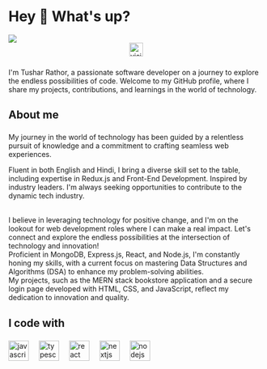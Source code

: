 <h1 align="left">Hey 👋 What's up?</h1>
<div>
<img align="center" src="https://i.imgur.com/4ASafy0.png">
</div>
<div align="center">   
    <img src="https://visitor-badge.laobi.icu/badge?page_id=EmazinUs.EmazinUs" alt="visitors" height="27px" width="auto">
</div>
<div align="center">
<!--   <a href="https://github.com/EmazinUs">
    <img src="https://hits.seeyoufarm.com/api/count/incr/badge.svg?url=https%3A%2F%2Fgithub.com%2FEmazinUs" alt="Visitors">
  </a> -->
</div>



###

<p align="left">  I'm Tushar Rathor, a passionate software developer on a journey to explore the endless possibilities of code. Welcome to my GitHub profile, where I share my projects, contributions, and learnings in the world of technology.</p>

###

<h2 align="left">About me</h2>

###

<p align="left"> My journey in the world of technology has been guided by a relentless pursuit of knowledge and a commitment to crafting seamless web experiences.



Fluent in both English and Hindi, I bring a diverse skill set to the table, including expertise in Redux.js and Front-End Development. Inspired by industry leaders. I'm always seeking opportunities to contribute to the dynamic tech industry.

<br>I believe in leveraging technology for positive change, and I'm on the lookout for web development roles where I can make a real impact. Let's connect and explore the endless possibilities at the intersection of technology and innovation!<br>Proficient in MongoDB, Express.js, React, and Node.js, I'm constantly honing my skills, with a current focus on mastering Data Structures and Algorithms (DSA) to enhance my problem-solving abilities.<br> My projects, such as the MERN stack bookstore application and a secure login page developed with HTML, CSS, and JavaScript, reflect my dedication to innovation and quality.</p>

###

<h2 align="left">I code with</h2>

###

<div align="left">
  <img src="https://cdn.jsdelivr.net/gh/devicons/devicon/icons/javascript/javascript-original.svg" height="40" alt="javascript logo"  />
  <img width="12" />
  <img src="https://cdn.jsdelivr.net/gh/devicons/devicon/icons/typescript/typescript-original.svg" height="40" alt="typescript logo"  />
  <img width="12" />
  <img src="https://cdn.jsdelivr.net/gh/devicons/devicon/icons/react/react-original.svg" height="40" alt="react logo"  />
  <img width="12" />
  <img src="https://cdn.jsdelivr.net/gh/devicons/devicon/icons/nextjs/nextjs-original.svg" height="40" alt="nextjs logo"  />
  <img width="12" />
<!--   <img src="https://cdn.jsdelivr.net/gh/devicons/devicon/icons/storybook/storybook-original.svg" height="40" alt="storybook logo"  />
  <img width="12" /> -->
  <img src="https://cdn.jsdelivr.net/gh/devicons/devicon/icons/nodejs/nodejs-original.svg" height="40" alt="nodejs logo"  />
  <img width="12" />
<!--   <img src="https://cdn.jsdelivr.net/gh/devicons/devicon/icons/nestjs/nestjs-plain.svg" height="40" alt="nestjs logo"  />
  <img width="12" />
  <img src="https://cdn.jsdelivr.net/gh/devicons/devicon/icons/jest/jest-plain.svg" height="40" alt="jest logo"  /> -->
</div>

###
